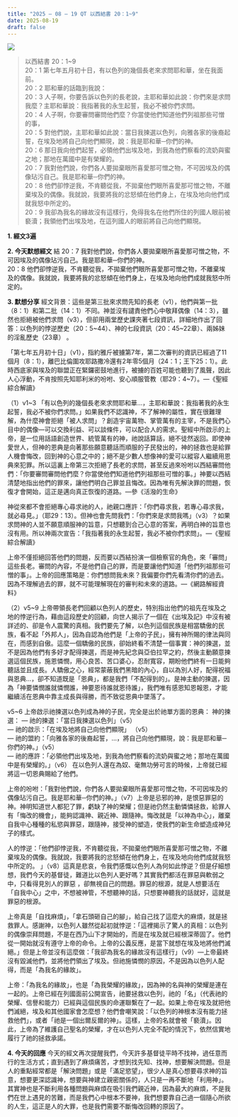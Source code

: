 ```yaml
---
title: "2025 – 08 – 19 QT 以西結書 20：1~9"
date: 2025-08-19
draft: false
---
```


![](/images/qt.jpg)
> 以西結書 20：1~9  
> 20：1 第七年五月初十日，有以色列的幾個長老來求問耶和華，坐在我面前。  
> 20：2 耶和華的話臨到我說：  
> 20：3 人子啊，你要告訴以色列的長老說，主耶和華如此說：你們來是求問我麼？主耶和華說：我指著我的永生起誓，我必不被你們求問。  
> 20：4 人子啊，你要審問審問他們麼？你當使他們知道他們列祖那些可憎的事，  
> 20：5 對他們說，主耶和華如此說：當日我揀選以色列，向雅各家的後裔起誓，在埃及地將自己向他們顯現，說：我是耶和華─你們的神。  
> 20：6 那日我向他們起誓，必領他們出埃及地，到我為他們察看的流奶與蜜之地；那地在萬國中是有榮耀的。  
> 20：7 我對他們說，你們各人要拋棄眼所喜愛那可憎之物，不可因埃及的偶像玷污自己。我是耶和華─你們的神。  
> 20：8 他們卻悖逆我，不肯聽從我，不拋棄他們眼所喜愛那可憎之物，不離棄埃及的偶像。我就說，我要將我的忿怒傾在他們身上，在埃及地向他們成就我怒中所定的。  
> 20：9 我卻為我名的緣故沒有這樣行，免得我名在他們所住的列國人眼前被褻瀆；我領他們出埃及地，在這列國人的眼前將自己向他們顯現。



**1. 經文3遍**

**2. 今天默想經文**
結 20：7 我對他們說，你們各人要拋棄眼所喜愛那可憎之物，不可因埃及的偶像玷污自己。我是耶和華─你們的神。  
20：8 他們卻悖逆我，不肯聽從我，不拋棄他們眼所喜愛那可憎之物，不離棄埃及的偶像。我就說，我要將我的忿怒傾在他們身上，在埃及地向他們成就我怒中所定的。  

**3. 默想分享**
經文背景：這些是第三批來求問先知的長老（v1），他們與第一批（8：1）和第二批（14：1）不同。神並沒有譴責他們心中敬拜偶像（14：3），雖然也拒絕被他們求問（v3），但卻用兩堂歷史課夾著七段資訊，詳細地作出了回答：以色列的悖逆歷史（20：5\~44）、神的七段資訊（20：45\~22章）、兩姊妹的淫亂歷史（23章）  。

「第七年五月初十日」（v1），指約雅斤被擄第7年，第二次審判的資訊已經過了11個月（8：1），離巴比倫圍攻耶路撒冷還有2年零5個月（24：1；王下25：1）。此時西底家與埃及的聯盟正在緊鑼密鼓地進行，被擄的百姓可能也聽到了風聲，因此人心浮動，不肯按照先知耶利米的吩咐、安心順服管教（耶29：4\~7）。—《聖經綜合解讀》

（1）v1\~3 「有以色列的幾個長老來求問耶和華…，主耶和華說：我指著我的永生起誓，我必不被你們求問。」如果我們不認識神，不了解神的屬性，實在很難理解，為什麼神會拒絕「被人求問」？創造宇宙萬物、掌管萬有的主宰，不是我們心目中的偶像—可以交換利益、可以談條件，可以配合人的需求。聖經中所啟示的上帝，是一位用話語創造世界、統管萬有的神，祂說話算話，絕不徒然返回。即使神愛世人，但神的恩典是向著那些願意聽話而順服的子民發出的，神的拯救也是給罪人機會悔改，回到神的心意之中的；絕不是少數人想像神的愛可以縱容人繼續用恩典來犯罪。所以這裏上帝第三次拒絕了長老的求問，甚至反過來吩咐以西結審問他們：「你要審問審問他們麼？你當使他們知道他們列祖那些可憎的事。」神要以西結清楚地指出他們的罪來，讓他們明白己罪並且悔改。因為唯有先解決罪的問題，恢復才會開始，這正是邁向真正恢復的道路。—參《活潑的生命》

神從來都不會拒絕專心尋求祂的人，祂親口應許：「你們尋求我，若專心尋求我，就必尋見。」（耶29：13）。但神也會先問我們：「你們來是求問我嗎」（v3）？如果求問神的人並不願意順服神的旨意，只想聽到合己心意的答案，再明白神的旨意也沒有用。所以神兩次宣告：「我指著我的永生起誓，我必不被你們求問」。—《聖經綜合解讀》

上帝不僅拒絕回答他們的問題，反而要以西結扮演一個檢察官的角色，來「審問」這些長老。審問的內容，不是他們自己的罪，而是要讓他們知道「他們列祖那些可憎的事」。上帝的回應策略是：你們想問我未來？我偏要你們先看清你們的過去。 因為不理解過去的罪，就不可能理解現在的審判和未來的道路。—《網路解經資料》

（2）v5\~9 上帝帶領長老們回顧以色列人的歷史，特別指出他們的祖先在埃及之地的悖逆行為，藉由這段歷史的回顧，向世人揭示了一個在《出埃及記》中沒有被詳述的、卻是令人震驚的真相。我們要先了解，以色列這個民族是相當驕傲的民族，看不起「外邦人」，因為自認為他們是「上帝的子民」，擁有神所賜的律法與同在，而感到自傲。這麼一個驕傲的民族，卻始終看不清楚一個事實：神的揀選，並不是因為他們有多好才配得揀選，而是神先紀念與亞伯拉罕之約，然後主動願意揀選這個民族，施恩憐憫，用心良苦、苦口婆心，忍耐寬容，期盼他們終有一日能夠聽話並且成長。人驕傲之心，經常蒙蔽我們黑暗的內心，自以為別人好，配得祝福與恩典…，卻不知道既是「恩典」，都是我們「不配得到的」。是神主動的揀選，因為「神要憐憫誰就憐憫誰，神要恩待誰就恩待誰」，我們唯有感恩知恩報恩，才能繼續活在恩典中靠主成長與得勝，而不致從恩典中墜落了。

v5\~6 上帝啟示祂揀選以色列成為神的子民，完全是出於祂單方面的恩典：
神的揀選：
— 祂的揀選：「當日我揀選以色列」（v5）  
— 祂的啟示：「在埃及地將自己向他們顯現」 （v5）  
— 祂的盟約：「向雅各家的後裔起誓，…，將自己向他們顯現，說：我是耶和華─你們的神。」（v5）  
— 祂的應許：「必領他們出埃及地，到我為他們察看的流奶與蜜之地；那地在萬國中是有榮耀的。」（v6） 在以色列人還在為奴、毫無功勞可言的時候，上帝就已經將這一切恩典賜給了他們。

上帝的吩咐：「我對他們說，你們各人要拋棄眼所喜愛那可憎之物，不可因埃及的偶像玷污自己。我是耶和華─你們的神。」（v7）上帝是忌邪的神，是恨惡罪惡的神。神明知道世人都犯了罪，虧缺了神的榮耀；但是祂仍然主動憐憐拯救，給罪人有「悔改的機會」，能夠認識神、親近神、跟隨神。悔改就是「以神為中心」，離棄自我中心種種的私慾與罪惡，跟隨神，接受神的塑造，使我們的新生命塑造成神兒子的樣式。

人的悖逆：「他們卻悖逆我，不肯聽從我，不拋棄他們眼所喜愛那可憎之物，不離棄埃及的偶像。我就說，我要將我的忿怒傾在他們身上，在埃及地向他們成就我怒中所定的。 」（v8）這真是悲哀，令我們感慨以色列人為何如此悖逆？但是仔細想想，我們今天的基督徒，難道比以色列人更好嗎？其實我們都活在罪惡與軟弱之中，只看得見別人的罪惡 ，卻無視自己的問題。罪惡的根源，就是人想要活在「自我中心」之中，不想被神管，不想聽神的話，只想要神聽我的話就好，這就是罪惡的根源。

上帝真是「自找麻煩」，「拿石頭砸自己的腳」，給自己找了這麼大的麻煩，就是拯救罪人。感謝神，以色列人雖然從起初就悖逆：「這裡揭示了驚人的真相：以色列的偶像崇拜問題，不是在西乃山下才開始的，而是在埃及就已經根深蒂固了。他們從一開始就沒有遵守上帝的命令。上帝的公義反應，是當下就想在埃及地將他們滅絕。」但是上帝並沒有這麼做：「我卻為我名的緣故沒有這樣行」（v9）—上帝最終沒有毀滅他們，並將他們領出了埃及。但祂施憐憫的原因，不是因為以色列人配得，而是「為我名的緣故」。

上帝：「為我名的緣故」，也是「為我榮耀的緣故」，因為神的名與神的榮耀是連在一起的。上帝已經在列國面前公開宣告，祂要拯救以色列，祂的「名」（代表祂的榮耀、信譽和能力）已經與這個民族的命運聯繫在了一起。如果上帝在埃及就把他們滅絕，埃及和其他國家會怎麼想？他們會嘲笑說：「以色列的神根本沒有能力拯救他們」，或者「祂是一個出爾反爾的神」。這樣，上帝的名就會被「褻瀆」。因此，上帝為了維護自己聖名的榮耀，才在以色列人完全不配的情況下，依然信實地履行了祂的拯救承諾。

**4. 今天的回應**
今天的經文再次提醒我們，今天許多基督徒平時不找神，過任意而行的生活方式；直到遇到了麻煩痛苦，才想到找先知、找神，想要解決問題。但是人的重點經常都是「解決問題」或是「滿足慾望」，很少人是真心想要尋求神的旨意，想要更深認識神，想要與神建立親密關係的，人只是一再不斷地「利用神」。其實神也是不斷利用各種問題與麻煩在吸引我們親近神，因為最大的麻煩，不是我們在世上遇見的苦難，而是我們心中根本不要神，我們想要靠自己過一個隨心所欲的人生，這正是人的大罪，也是我們需要不斷悔改回轉的原因了。
